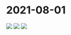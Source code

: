 # 2021-08-01

<image-container>
  <img preview="0" src="https://www.wangleant.com/turtle-images-thumbnail/IMG_20210801_081919.jpg"/>
</image-container>
<image-container>
  <img preview="0" src="https://www.wangleant.com/turtle-images-thumbnail/IMG_20210801_081930_edit_68915639701462.jpg"/>
</image-container>
<image-container>
  <img preview="0" src="https://www.wangleant.com/turtle-images-thumbnail/IMG_20210801_094216.jpg"/>
</image-container>